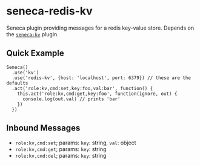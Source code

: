 # seneca-redis-kv
Seneca plugin providing messages for a redis key-value store.
Depends on the [`seneca-kv`](https://github.com/voxgig/seneca-kv) plugin.



## Quick Example

```
Seneca()
  .use('kv')
  .use('redis-kv', {host: 'localhost', port: 6379}) // these are the defaults
  .act('role:kv,cmd:set,key:foo,val:bar', function() {
    this.act('role:kv,cmd:get,key:foo', function(ignore, out) {
      console.log(out.val) // prints 'bar'
    })
  })
```


## Inbound Messages

* `role:kv,cmd:set`; params: `key`: string, `val`: object
* `role:kv,cmd:get`; params: `key`: string
* `role:kv,cmd:del`; params: `key`: string
